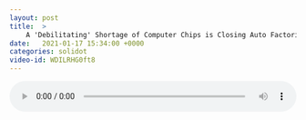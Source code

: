 ```yaml
---
layout: post
title:  >
    A 'Debilitating' Shortage of Computer Chips is Closing Auto Factories Worldwide
date:   2021-01-17 15:34:00 +0000
categories: solidot
video-id: WDILRHG0ft8
---
```


<audio src="/assets/a952c36c490383c8cebef26ad25af547.mp3" style="width: 100%;" controls></audio>

